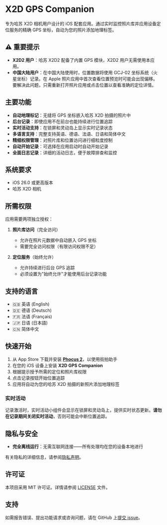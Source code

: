 # X2D GPS Companion

专为哈苏 X2D 相机用户设计的 iOS 配套应用。通过实时监控照片库并应用设备定位服务的精确 GPS 坐标，自动为您的照片添加地理标签。

## ⚠️ 重要提示

- **X2D2 用户**：哈苏 X2D2 配备了内置 GPS 模块，X2D2 用户无需使用本应用。
- **中国大陆用户**：在中国大陆使用时，位置数据将使用 GCJ-02 坐标系统（火星坐标）记录。在 Apple 照片应用中首次查看位置预览时可能会出现偏移。要解决此问题，只需重新打开照片应用或点击位置以查看准确的定位详情。

## 主要功能

- **自动地理标记**：无缝将 GPS 坐标嵌入哈苏 X2D 拍摄的照片中
- **后台记录**：即使应用不在前台也能持续进行位置追踪
- **实时活动支持**：在锁屏和灵动岛上显示实时记录状态
- **多语言支持**：完整支持英语、德语、法语、日语和简体中文
- **精细权限管理**：对照片库和位置访问进行细粒度控制
- **自动开始记录**：可选择在应用启动时自动开始记录
- **全面日志记录**：详细的活动日志，便于故障排查和监控

## 系统要求

- iOS 26.0 或更高版本
- 哈苏 X2D 相机

## 所需权限

应用需要两项独立授权：

1. **照片库访问**（完全访问）
   - 允许在照片元数据中自动嵌入 GPS 坐标
   - 需要完全访问权限（有限访问权限不足）

2. **定位服务**（始终允许）
   - 允许持续进行后台 GPS 追踪
   - 必须设置为"始终允许"才能使用后台记录功能

## 支持的语言

- 🇬🇧 英语 (English)
- 🇩🇪 德语 (Deutsch)
- 🇫🇷 法语 (Français)
- 🇯🇵 日语 (日本語)
- 🇨🇳 简体中文

## 快速开始

1. 从 App Store 下载并安装 [**Phocus 2**](https://apps.apple.com/app/id1452280435)，以使用街拍助手
2. 在您的 iOS 设备上安装 **X2D GPS Companion**
3. 根据提示授予所需的定位和照片库权限
4. 点击记录按钮开始位置追踪
5. 应用将自动为您的哈苏 X2D 拍摄的新照片添加地理标签

### 实时活动

记录激活时，实时活动小组件会显示在锁屏和灵动岛上，提供实时状态更新。**请勿在记录期间关闭实时活动**，否则可能会中断位置追踪。

## 隐私与安全

- **完全离线运行**：无需互联网连接——所有处理均在您的设备本地进行

有关隐私的详细信息，请参阅[隐私声明](Resources/Privacy/PrivacyStatements-2025.10.19.md)。

## 许可证

本项目采用 MIT 许可证。详情请参阅 [LICENSE](LICENSE) 文件。

## 支持

如需报告错误、提出功能请求或咨询问题，请在 GitHub 上[提交 issue](https://github.com/Lakr233/X2D-GPS-Companion/issues)。
